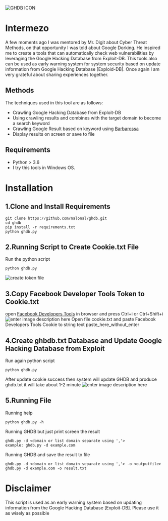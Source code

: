 ![GHDB ICON](https://i.ibb.co/dtn1Lfd/Webp-net-resizeimage-1.png)

# Intermezo


A few moments ago I was mentored by Mr. Digit about Cyber Threat Methods, on that opportunity I was told about Google Dorking. He inspired me to create a tools that can automatically check web vulnerabilities by leveraging the Google Hacking Database from Exploit-DB. This tools also can be used as early warning system for system security based on update information from Google Hacking Database [Exploid-DB]. Once again I am very grateful about sharing experiences together.

## Methods

The techniques used in this tool are as follows:

- Crawling Google Hacking Database from Exploit-DB
- Using crawling results and combines with the target domain to become a search keyword
- Crawling Google Result based on keyword using [Barbarossa](https://github.com/nalonal/barbarossa)
- Display results on screen or save to file

## Requirements
- Python > 3.6
- I try this tools in Windows OS.



# Installation

## 1.Clone and Install Requirements

    git clone https://github.com/nalonal/ghdb.git
    cd ghdb
    pip install -r requirements.txt
    python ghdb.py



## 2.Running Script to Create Cookie.txt File
Run the python script

    python ghdb.py

![create token file](https://i.ibb.co/0c3q2LF/createfile.png)

## 3.Copy Facebook Developer Tools Token to Cookie.txt
open [Facebook Developers Tools](https://developers.facebook.com/tools/) in browser and press Ctrl+i or Ctrl+Shift+i
![enter image description here](https://i.ibb.co/zPjp4WT/cookie.png)
Open file cookie.txt and paste Facebook Developers Tools Cookie to string text paste_here_without_enter

## 4.Create ghbdb.txt Database and Update Google Hacking Database from Exploit
Run again python script

    python ghdb.py

After update cookie success then system will update GHDB and produce ghdb.txt it will take about 1-2 minute
![enter image description here](https://i.ibb.co/kMMWr8G/update-ghdb.png)

## 5.Running File

Running help

    python ghdb.py -h

Running GHDB but just print screen the result

    ghdb.py -d <domain or list domain separate using ','>
    example: ghdb.py -d example.com

Running GHDB and save the result to file

    ghdb.py -d <domain or list domain separate using ','> -o <outputfile>
    ghdb.py -d example.com -o result.txt

# Disclaimer
This script is used as an early warning system based on updating information from the Google Hacking Database [Exploit-DB]. Please use it as wisely as possible

